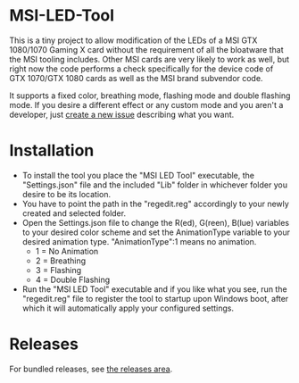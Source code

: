 # MSI-LED-Tool
This is a tiny project to allow modification of the LEDs of a MSI GTX 1080/1070 Gaming X card without the requirement of all the bloatware that the MSI tooling includes. Other MSI cards are very likely to work as well, but right now the code performs a check specifically for the device code of GTX 1070/GTX 1080 cards as well as the MSI brand subvendor code.

It supports a fixed color, breathing mode, flashing mode and double flashing mode. If you desire a different effect or any custom mode and you aren't a developer, just [create a new issue](https://github.com/Vipeax/MSI-LED-Tool/issues/new) describing what you want.

# Installation
* To install the tool you place the "MSI LED Tool" executable, the "Settings.json" file and the included "Lib" folder in whichever folder you desire to be its location.
* You have to point the path in the "regedit.reg" accordingly to your newly created and selected folder.
* Open the Settings.json file to change the R(ed), G(reen), B(lue) variables to your desired color scheme and set the AnimationType variable to your desired animation type. "AnimationType":1 means no animation.
	* 1 = No Animation
	* 2 = Breathing
	* 3 = Flashing
	* 4 = Double Flashing
* Run the "MSI LED Tool" executable and if you like what you see, run the "regedit.reg" file to register the tool to startup upon Windows boot, after which it will automatically apply your configured settings.

# Releases
For bundled releases, see [the releases area](https://github.com/Vipeax/MSI-LED-Tool/releases).
